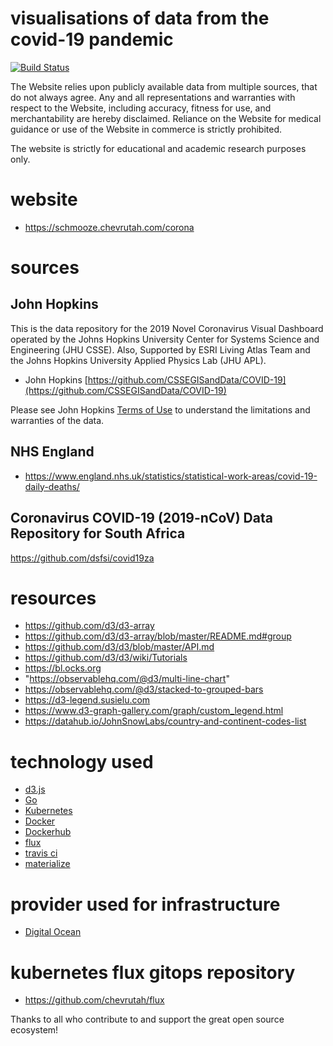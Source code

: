 # visualisations of data from the covid-19 pandemic

[![Build Status](https://travis-ci.org/ilanpillemer/coronavirus.svg?branch=master)](https://travis-ci.org/ilanpillemer/coronavirus)


The Website relies upon publicly available data from multiple sources, that do not always agree. Any and all representations and warranties with respect to the Website, including accuracy, fitness for use, and merchantability are hereby disclaimed. Reliance on the Website for medical guidance or use of the Website in commerce is strictly prohibited.

The website is strictly for educational and academic research purposes only.

# website

+ https://schmooze.chevrutah.com/corona

# sources

## John Hopkins

This is the data repository for the 2019 Novel Coronavirus Visual Dashboard operated by the Johns Hopkins University Center for Systems Science and Engineering (JHU CSSE).
Also, Supported by ESRI Living Atlas Team and the Johns Hopkins University Applied Physics Lab (JHU APL).

+ John Hopkins [https://github.com/CSSEGISandData/COVID-19](https://github.com/CSSEGISandData/COVID-19)

Please see John Hopkins [Terms of Use](https://github.com/CSSEGISandData/COVID-19/blob/master/README.md) to understand the limitations and warranties of the data.


## NHS England

+ https://www.england.nhs.uk/statistics/statistical-work-areas/covid-19-daily-deaths/

## Coronavirus COVID-19 (2019-nCoV) Data Repository for South Africa

https://github.com/dsfsi/covid19za

# resources

+ https://github.com/d3/d3-array
+ https://github.com/d3/d3-array/blob/master/README.md#group
+ https://github.com/d3/d3/blob/master/API.md
+ https://github.com/d3/d3/wiki/Tutorials
+ https://bl.ocks.org
+ "https://observablehq.com/@d3/multi-line-chart"
+ https://observablehq.com/@d3/stacked-to-grouped-bars
+ https://d3-legend.susielu.com
+ https://www.d3-graph-gallery.com/graph/custom_legend.html
+ https://datahub.io/JohnSnowLabs/country-and-continent-codes-list

# technology used

+ [d3.js](https://d3js.org)
+ [Go](https://golang.org)
+ [Kubernetes](https://kubernetes.io)
+ [Docker](https://www.docker.com)
+ [Dockerhub](https://hub.docker.com)
+ [flux](https://fluxcd.io)
+ [travis ci](https://travis-ci.org)
+ [materialize](https://materializecss.com/)

# provider used for infrastructure

+ [Digital Ocean](https://www.digitalocean.com)

# kubernetes flux gitops repository

+ https://github.com/chevrutah/flux

Thanks to all who contribute to and support the great open source ecosystem!
